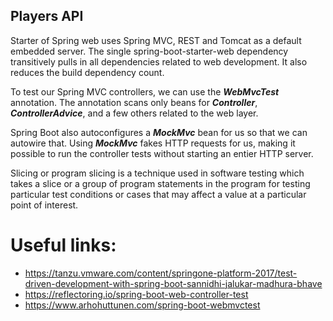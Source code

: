 ## Players API

Starter of Spring web uses Spring MVC, REST and Tomcat as a default embedded server. The single spring-boot-starter-web
dependency transitively pulls in all dependencies related to web development. It also reduces the build dependency
count.

To test our Spring MVC controllers, we can use the **_WebMvcTest_** annotation. The annotation scans only beans for
**_Controller_**, **_ControllerAdvice_**, and a few others related to the web layer.

Spring Boot also autoconfigures a **_MockMvc_** bean for us so that we can autowire that. Using **_MockMvc_** fakes HTTP
requests for us, making it possible to run the controller tests without starting an entier HTTP server.

Slicing or program slicing is a technique used in software testing which takes a slice or a group of program statements
in the program for testing particular test conditions or cases that may affect a value at a particular point of
interest.

# Useful links:

- https://tanzu.vmware.com/content/springone-platform-2017/test-driven-development-with-spring-boot-sannidhi-jalukar-madhura-bhave
- https://reflectoring.io/spring-boot-web-controller-test
- https://www.arhohuttunen.com/spring-boot-webmvctest